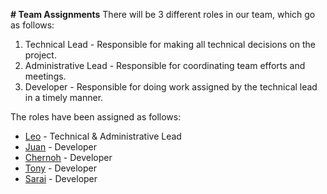 **# Team Assignments**
There will be 3 different roles in our team, which go as follows:

1. Technical Lead - Responsible for making all technical decisions on the project.
2. Administrative Lead - Responsible for coordinating team efforts and meetings.
3. Developer - Responsible for doing work assigned by the technical lead in a timely manner.
  
The roles have been assigned as follows:
- [Leo](../resumes/Leo_Resume.md) - Technical & Administrative Lead
- [Juan](../resumes/Juan_Resume.md) - Developer
- [Chernoh](../resumes/Chernoh_Resume.md) - Developer
- [Tony](../resumes/Tony_Resume.md) - Developer
- [Sarai](../resumes/Sarai_Resume.md) - Developer